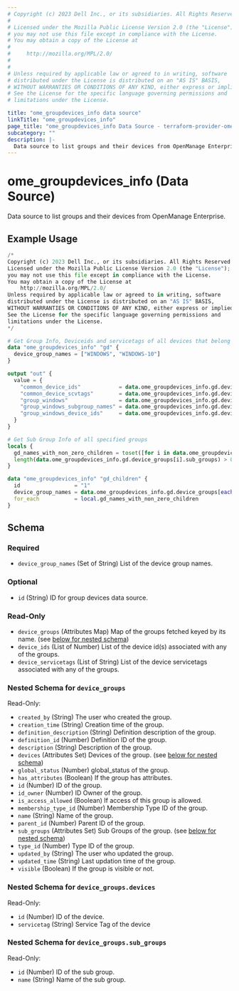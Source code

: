 ```yaml
---
# Copyright (c) 2023 Dell Inc., or its subsidiaries. All Rights Reserved.
# 
# Licensed under the Mozilla Public License Version 2.0 (the "License");
# you may not use this file except in compliance with the License.
# You may obtain a copy of the License at
# 
#     http://mozilla.org/MPL/2.0/
# 
# 
# Unless required by applicable law or agreed to in writing, software
# distributed under the License is distributed on an "AS IS" BASIS,
# WITHOUT WARRANTIES OR CONDITIONS OF ANY KIND, either express or implied.
# See the License for the specific language governing permissions and
# limitations under the License.

title: "ome_groupdevices_info data source"
linkTitle: "ome_groupdevices_info"
page_title: "ome_groupdevices_info Data Source - terraform-provider-ome"
subcategory: ""
description: |-
  Data source to list groups and their devices from OpenManage Enterprise.
---
```


# ome_groupdevices_info (Data Source)

Data source to list groups and their devices from OpenManage Enterprise.

## Example Usage

```terraform
/*
Copyright (c) 2023 Dell Inc., or its subsidiaries. All Rights Reserved.
Licensed under the Mozilla Public License Version 2.0 (the "License");
you may not use this file except in compliance with the License.
You may obtain a copy of the License at
    http://mozilla.org/MPL/2.0/
Unless required by applicable law or agreed to in writing, software
distributed under the License is distributed on an "AS IS" BASIS,
WITHOUT WARRANTIES OR CONDITIONS OF ANY KIND, either express or implied.
See the License for the specific language governing permissions and
limitations under the License.
*/

# Get Group Info, Deviceids and servicetags of all devices that belong to a specified list of groups
data "ome_groupdevices_info" "gd" {
  device_group_names = ["WINDOWS", "WINDOWS-10"]
}

output "out" {
  value = {
    "common_device_ids"            = data.ome_groupdevices_info.gd.device_ids,
    "common_device_scvtags"        = data.ome_groupdevices_info.gd.device_servicetags,
    "group_windows"                = data.ome_groupdevices_info.gd.device_groups["WINDOWS"],
    "group_windows_subgroup_names" = data.ome_groupdevices_info.gd.device_groups["WINDOWS"].sub_groups[*].name,
    "group_windows_device_ids"     = data.ome_groupdevices_info.gd.device_groups["WINDOWS"].devices[*].id,
  }
}

# Get Sub Group Info of all specified groups
locals {
  gd_names_with_non_zero_children = toset([for i in data.ome_groupdevices_info.gd.device_group_names : i if
  length(data.ome_groupdevices_info.gd.device_groups[i].sub_groups) > 0])
}

data "ome_groupdevices_info" "gd_children" {
  id                 = "1"
  device_group_names = data.ome_groupdevices_info.gd.device_groups[each.key].sub_groups[*].name
  for_each           = local.gd_names_with_non_zero_children
}
```

<!-- schema generated by tfplugindocs -->
## Schema

### Required

- `device_group_names` (Set of String) List of the device group names.

### Optional

- `id` (String) ID for group devices data source.

### Read-Only

- `device_groups` (Attributes Map) Map of the groups fetched keyed by its name. (see [below for nested schema](#nestedatt--device_groups))
- `device_ids` (List of Number) List of the device id(s) associated with any of the groups.
- `device_servicetags` (List of String) List of the device servicetags associated with any of the groups.

<a id="nestedatt--device_groups"></a>
### Nested Schema for `device_groups`

Read-Only:

- `created_by` (String) The user who created the group.
- `creation_time` (String) Creation time of the group.
- `definition_description` (String) Definition description of the group.
- `definition_id` (Number) Definition ID of the group.
- `description` (String) Description of the group.
- `devices` (Attributes Set) Devices of the group. (see [below for nested schema](#nestedatt--device_groups--devices))
- `global_status` (Number) global_status of the group.
- `has_attributes` (Boolean) If the group has attributes.
- `id` (Number) ID of the group.
- `id_owner` (Number) ID Owner of the group.
- `is_access_allowed` (Boolean) If access of this group is allowed.
- `membership_type_id` (Number) Membership Type ID of the group.
- `name` (String) Name of the group.
- `parent_id` (Number) Parent ID of the group.
- `sub_groups` (Attributes Set) Sub Groups of the group. (see [below for nested schema](#nestedatt--device_groups--sub_groups))
- `type_id` (Number) Type ID of the group.
- `updated_by` (String) The user who updated the group.
- `updated_time` (String) Last updation time of the group.
- `visible` (Boolean) If the group is visible or not.

<a id="nestedatt--device_groups--devices"></a>
### Nested Schema for `device_groups.devices`

Read-Only:

- `id` (Number) ID of the device.
- `servicetag` (String) Service Tag of the device


<a id="nestedatt--device_groups--sub_groups"></a>
### Nested Schema for `device_groups.sub_groups`

Read-Only:

- `id` (Number) ID of the sub group.
- `name` (String) Name of the sub group.